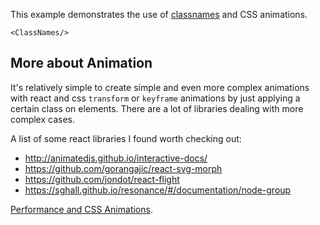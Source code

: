 This example demonstrates the use of [classnames](https://github.com/JedWatson/classnames)
and CSS animations.

    <ClassNames/>

## More about Animation

It's relatively simple to create simple and even more complex animations with react and css `transform` or `keyframe` animations by just applying a certain class on elements. There are a lot of libraries dealing with more complex cases.

A list of some react libraries I found worth checking out:

- http://animatedjs.github.io/interactive-docs/
- https://github.com/gorangajic/react-svg-morph
- https://github.com/jondot/react-flight
- https://sghall.github.io/resonance/#/documentation/node-group

[Performance and CSS Animations](https://medium.com/outsystems-experts/how-to-achieve-60-fps-animations-with-css3-db7b98610108).